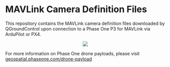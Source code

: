# MAVLink Camera Definition Files

This repository contains the MAVLink camera definition files downloaded by QGroundControl upon connection to a Phase One P3 for MAVLink via ArduPilot or PX4.

<p align="center">
    <img src="https://geospatial.phaseone.com/wp-content/uploads/sites/2/2021/03/7_640x360.gif">
</p>

For more information on Phase One drone payloads, please visit [geospatial.phaseone.com/drone-payload](https://geospatial.phaseone.com/drone-payload/)
